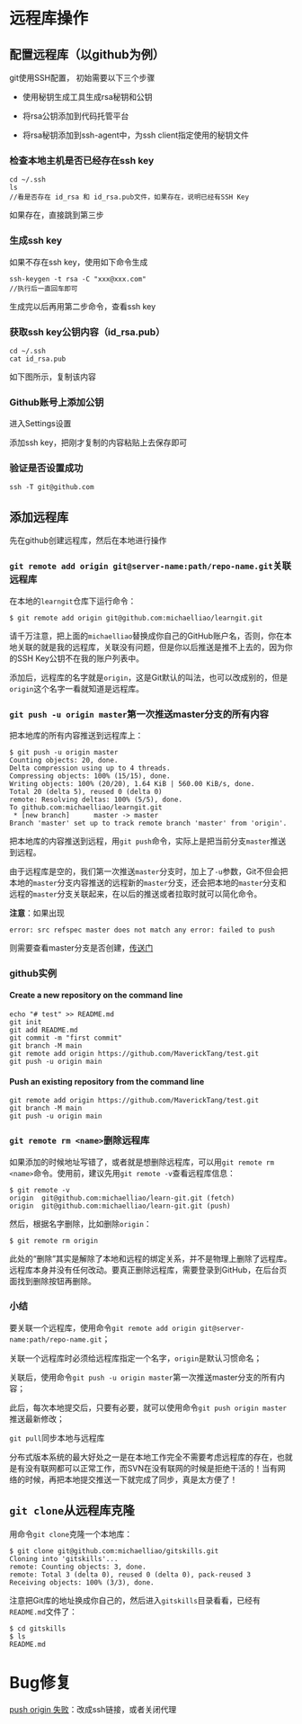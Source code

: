 # 远程库操作

## 配置远程库（以github为例）

git使用SSH配置， 初始需要以下三个步骤

* 使用秘钥生成工具生成rsa秘钥和公钥

* 将rsa公钥添加到代码托管平台
* 将rsa秘钥添加到ssh-agent中，为ssh client指定使用的秘钥文件
  
  

### 检查本地主机是否已经存在ssh key

````
cd ~/.ssh
ls
//看是否存在 id_rsa 和 id_rsa.pub文件，如果存在，说明已经有SSH Key
````

如果存在，直接跳到第三步

### 生成ssh key

如果不存在ssh key，使用如下命令生成

```
ssh-keygen -t rsa -C "xxx@xxx.com"
//执行后一直回车即可
```


生成完以后再用第二步命令，查看ssh key

### 获取ssh key公钥内容（id_rsa.pub）

````
cd ~/.ssh
cat id_rsa.pub
````


如下图所示，复制该内容

### Github账号上添加公钥

进入Settings设置

添加ssh key，把刚才复制的内容粘贴上去保存即可

### 验证是否设置成功

```
ssh -T git@github.com
```

## 添加远程库

先在github创建远程库，然后在本地进行操作

### `git remote add origin git@server-name:path/repo-name.git`关联远程库

在本地的`learngit`仓库下运行命令：

```
$ git remote add origin git@github.com:michaelliao/learngit.git
```

请千万注意，把上面的`michaelliao`替换成你自己的GitHub账户名，否则，你在本地关联的就是我的远程库，关联没有问题，但是你以后推送是推不上去的，因为你的SSH Key公钥不在我的账户列表中。

添加后，远程库的名字就是`origin`，这是Git默认的叫法，也可以改成别的，但是`origin`这个名字一看就知道是远程库。

### `git push -u origin master`第一次推送master分支的所有内容

把本地库的所有内容推送到远程库上：

```
$ git push -u origin master
Counting objects: 20, done.
Delta compression using up to 4 threads.
Compressing objects: 100% (15/15), done.
Writing objects: 100% (20/20), 1.64 KiB | 560.00 KiB/s, done.
Total 20 (delta 5), reused 0 (delta 0)
remote: Resolving deltas: 100% (5/5), done.
To github.com:michaelliao/learngit.git
 * [new branch]      master -> master
Branch 'master' set up to track remote branch 'master' from 'origin'.
```

把本地库的内容推送到远程，用`git push`命令，实际上是把当前分支`master`推送到远程。

由于远程库是空的，我们第一次推送`master`分支时，加上了`-u`参数，Git不但会把本地的`master`分支内容推送的远程新的`master`分支，还会把本地的`master`分支和远程的`master`分支关联起来，在以后的推送或者拉取时就可以简化命令。

**注意**：如果出现

````
error: src refspec master does not match any error: failed to push
````

则需要查看master分支是否创建，[传送门](https://www.freecodecamp.org/chinese/news/error-src-refspec-master-does-not-match-any-how-to-fix-in-git/)

### github实例

#### Create a new repository on the command line

```
echo "# test" >> README.md
git init
git add README.md
git commit -m "first commit"
git branch -M main
git remote add origin https://github.com/MaverickTang/test.git
git push -u origin main
```

#### Push an existing repository from the command line

```
git remote add origin https://github.com/MaverickTang/test.git
git branch -M main
git push -u origin main
```

### `git remote rm <name>`删除远程库

如果添加的时候地址写错了，或者就是想删除远程库，可以用`git remote rm <name>`命令。使用前，建议先用`git remote -v`查看远程库信息：

```
$ git remote -v
origin  git@github.com:michaelliao/learn-git.git (fetch)
origin  git@github.com:michaelliao/learn-git.git (push)
```

然后，根据名字删除，比如删除`origin`：

```
$ git remote rm origin
```

此处的“删除”其实是解除了本地和远程的绑定关系，并不是物理上删除了远程库。远程库本身并没有任何改动。要真正删除远程库，需要登录到GitHub，在后台页面找到删除按钮再删除。

### 小结

要关联一个远程库，使用命令`git remote add origin git@server-name:path/repo-name.git`；

关联一个远程库时必须给远程库指定一个名字，`origin`是默认习惯命名；

关联后，使用命令`git push -u origin master`第一次推送master分支的所有内容；

此后，每次本地提交后，只要有必要，就可以使用命令`git push origin master`推送最新修改；

`git pull`同步本地与远程库

分布式版本系统的最大好处之一是在本地工作完全不需要考虑远程库的存在，也就是有没有联网都可以正常工作，而SVN在没有联网的时候是拒绝干活的！当有网络的时候，再把本地提交推送一下就完成了同步，真是太方便了！

## `git clone`从远程库克隆

用命令`git clone`克隆一个本地库：

```
$ git clone git@github.com:michaelliao/gitskills.git
Cloning into 'gitskills'...
remote: Counting objects: 3, done.
remote: Total 3 (delta 0), reused 0 (delta 0), pack-reused 3
Receiving objects: 100% (3/3), done.
```

注意把Git库的地址换成你自己的，然后进入`gitskills`目录看看，已经有`README.md`文件了：

```
$ cd gitskills
$ ls
README.md
```

# Bug修复



[push origin 失败](https://www.jianshu.com/p/c3aac5024877)：改成ssh链接，或者关闭代理



